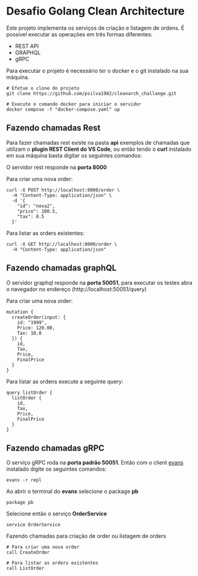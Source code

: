 # Desafio Golang Clean Architecture 

Este projeto implementa os serviços de criação e listagem de ordens. 
É possível executar as operações em três formas diferentes:

- REST API 
- GRAPHQL
- gRPC

Para executar o projeto é necessário ter o docker e o git instalado na sua máquina.

```
# Efetue o clone do projeto
git clone https://github.com/psilva1982/cleanarch_challange.git

# Execute o comando docker para iniciar o servidor
docker compose -f "docker-compose.yaml" up
```

## Fazendo chamadas Rest


Para fazer chamadas rest existe na pasta **api** exemplos de chamadas que utilizam o **plugin REST Client do VS Code**, ou então tendo o **curl** instalado em sua máquina basta digitar os seguintes comandos: 

O servidor rest responde na **porta 8000**

Para criar uma nova order:
```
curl -X POST http://localhost:8000/order \
  -H "Content-Type: application/json" \
  -d '{
    "id": "nova2",
    "price": 100.5,
    "tax": 0.5
  }'
```

Para listar as orders existentes:
```
curl -X GET http://localhost:8000/order \
  -H "Content-Type: application/json"
```

## Fazendo chamadas graphQL

O servidor graphql responde na **porta 50051**, para executar os 
testes abra o navegador no endereço (http://localhost:50051/query) 

Para criar uma nova order: 
```
mutation {
  createOrder(input: {
	id: "1999",
    Price: 120.00,
    Tax: 10.0
  }) {
    id,
    Tax,
  	Price,
    FinalPrice
  }
}
```


Para listar as ordens execute a seguinte query: 

```
query listOrder {
  listOrder {
    id,
    Tax,
    Price,
    FinalPrice
  }
}
``` 

## Fazendo chamadas gRPC

O serviço gRPC roda na **porta padrão 50051**. Então com o client [evans](https://github.com/ktr0731/evans) instalado digite os seguintes comandos:

```
evans -r repl 
```

Ao abrir o terminal do **evans** selecione o package **pb**

```
package pb
```

Selecione então o serviço **OrderService** 

```
service OrderService
```

Fazendo chamadas para criação de order ou listagem de orders

```
# Para criar uma nova order
call CreateOrder

# Para listar as orders existentes
call ListOrder
```

